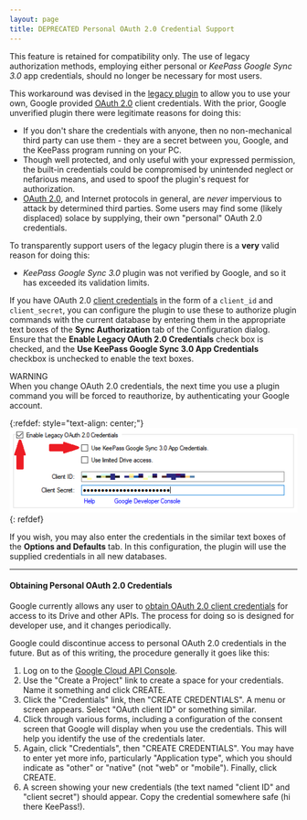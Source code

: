 ```yaml
---
layout: page
title: DEPRECATED Personal OAuth 2.0 Credential Support
---
```


<div class="alert alert-secondary" role="alert">
This feature is retained for compatibility only.
The use of legacy authorization methods, employing either personal or
<em>KeePass Google Sync 3.0</em> app credentials, should no 
longer be necessary for most users.
</div>

This workaround was devised in the
[legacy plugin](https://sourceforge.net/projects/kp-googlesync)
to allow you to use your own, Google provided
[OAuth 2.0](https://oauth.net/2/) client
credentials.  With the prior, Google unverified plugin there were
legitimate reasons for doing this:

* If you don't share the credentials with anyone, then no non-mechanical
third party can use them - they are a secret between you, Google, and the
KeePass program running on your PC.
* Though well protected, and only useful with your expressed permission,
the built-in credentials could be compromised by unintended neglect or
nefarious means, and used to spoof the plugin's request for authorization.
* [OAuth 2.0](https://oauth.net/2/), and Internet protocols in general,
are *never* impervious to attack by determined third parties.  Some users
may find some (likely displaced) solace by supplying, their own
"personal" OAuth 2.0 credentials.

To transparently support users of the legacy plugin there is a **very**
valid reason for doing this:

* *KeePass Google Sync 3.0* plugin was not verified by Google, and so
it has exceeded its validation limits.

If you have OAuth 2.0 [client credentials](https://www.oauth.com/oauth2-servers/access-tokens/client-credentials/)
in the form of a `client_id` and `client_secret`, you can configure the
plugin to use these to authorize plugin commands with the current database
by entering them in the appropriate text boxes of the **Sync Authorization**
tab of the Configuration dialog.  Ensure that the **Enable Legacy OAuth
2.0 Credentials** check box is checked, and the **Use KeePass Google Sync
3.0 App Credentials** checkbox is unchecked to enable the text boxes.

<div class="alert alert-warning text-dark" role="alert">
    <div>WARNING</div>
    When you change OAuth 2.0 credentials, the next time you use a
    plugin command you will be forced to reauthorize, by authenticating
    your Google account.
</div>

{:refdef: style="text-align: center;"}
![Entering personal OAuth 2.0 credentials](../assets/img/oauth-config.png)
{: refdef}

If you wish, you may also enter the credentials in the similar text boxes
of the **Options and Defaults** tab.  In this configuration, the plugin will
use the supplied credentials in all new databases.

---
#### Obtaining Personal OAuth 2.0 Credentials
Google currently allows any user to [obtain OAuth 2.0 client credentials](https://developers.google.com/identity/protocols/oauth2)
for access to its Drive and other APIs.  The process for doing so is designed
for developer use, and it changes periodically.  

Google could discontinue access to personal OAuth 2.0 credentials in the future.
But as of this writing, the procedure generally it goes like this:

1. Log on to the [Google Cloud API Console](https://console.developers.google.com/).
2. Use the "Create a Project" link to create a space for your credentials.  
Name it something and click CREATE.
3. Click the "Credentials" link, then "CREATE CREDENTIALS".  A menu or 
screen appears.  Select "OAuth client ID" or something similar.
4. Click through various forms, including a configuration of the consent screen
that Google will display when you use the credentials.  This will help you
identify the use of the credentials later. 
5. Again, click "Credentials", then "CREATE CREDENTIALS". You may have to
enter yet more info, particularly "Application type", which you should indicate
as "other" or "native" (not "web" or "mobile").  Finally, click CREATE.
6. A screen showing your new credentials (the text named "client ID" and "client
secret") should appear.  Copy the credential somewhere safe (hi there KeePass!).
